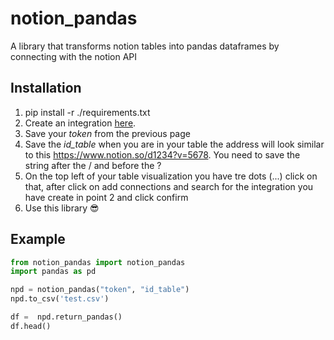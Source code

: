 # notion_pandas
A library that transforms notion tables into pandas dataframes by connecting with the notion API

## Installation
1. pip install -r ./requirements.txt
2. Create an integration [here](https://www.notion.so/my-integrations "Title").
3. Save your *token* from the previous page
4. Save the *id_table* when you are in your table the address will look similar to this  https://www.notion.so/d1234?v=5678. You need to save the string after the / and before the ?
5. On the top left of your table visualization you have tre dots (...) click on that, after click on add connections and search for the integration you have create in point 2 and click confirm
2. Use this library 😎

## Example
```py
from notion_pandas import notion_pandas 
import pandas as pd

npd = notion_pandas("token", "id_table")
npd.to_csv('test.csv')

df =  npd.return_pandas()
df.head()
```